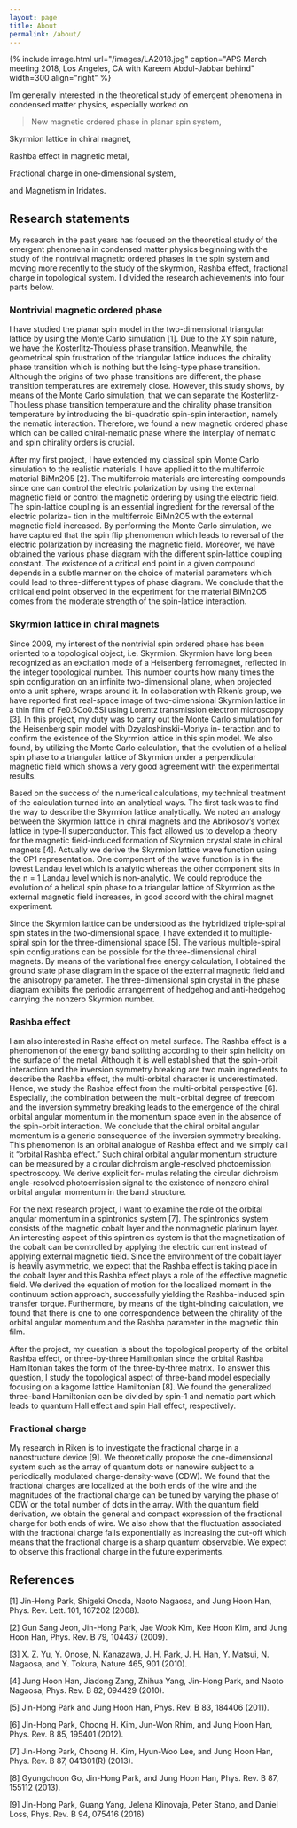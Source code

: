 ```yaml
---
layout: page
title: About
permalink: /about/
---
```


{% include image.html url="/images/LA2018.jpg" caption="APS March meeting 2018, Los Angeles, CA with Kareem Abdul-Jabbar behind" width=300 align="right" %}

	

I’m generally interested in the theoretical study of emergent phenomena in condensed matter physics, especially worked on

          

> New magnetic ordered phase in planar spin system,
> 
Skyrmion lattice in chiral magnet,
>
Rashba effect in magnetic metal,
>
Fractional charge in one-dimensional system,
>
and Magnetism in Iridates.

## Research statements
My research in the past years has focused on the theoretical study of the emergent phenomena in condensed matter physics beginning with the study of the nontrivial magnetic ordered phases in the spin system and moving more recently to the study of the skyrmion, Rashba effect, fractional charge in topological system. I divided the research achievements into four parts below.

### Nontrivial magnetic ordered phase

I have studied the planar spin model in the two-dimensional triangular lattice by using the Monte Carlo simulation [1]. Due to the XY spin nature, we have the Kosterlitz-Thouless phase transition. Meanwhile, the geometrical spin frustration of the triangular lattice induces the chirality phase transition which is nothing but the Ising-type phase transition. Although the origins of two phase transitions are different, the phase transition temperatures are extremely close. However, this study shows, by means of the Monte Carlo simulation, that we can separate the Kosterlitz-Thouless phase transition temperature and the chirality phase transition temperature by introducing the bi-quadratic spin-spin interaction, namely the nematic interaction. Therefore, we found a new magnetic ordered phase which can be called chiral-nematic phase where the interplay of nematic and spin chirality orders is crucial.

After my first project, I have extended my classical spin Monte Carlo simulation to the realistic materials. I have applied it to the multiferroic material BiMn2O5 [2]. The multiferroic materials are interesting compounds since one can control the electric polarization by using the external magnetic field or control the magnetic ordering by using the electric field. The spin-lattice coupling is an essential ingredient for the reversal of the electric polariza- tion in the multiferroic BiMn2O5 with the external magnetic field increased. By performing the Monte Carlo simulation, we have captured that the spin flip phenomenon which leads to reversal of the electric polarization by increasing the magnetic field. Moreover, we have obtained the various phase diagram with the different spin-lattice coupling constant. The existence of a critical end point in a given compound depends in a subtle manner on the choice of material parameters which could lead to three-different types of phase diagram. We conclude that the critical end point observed in the experiment for the material BiMn2O5 comes from the moderate strength of the spin-lattice interaction.

### Skyrmion lattice in chiral magnets

Since 2009, my interest of the nontrivial spin ordered phase has been oriented to a topological object, i.e. Skyrmion. Skyrmion have long been recognized as an excitation mode of a Heisenberg ferromagnet, reflected in the integer topological number. This number counts how many times the spin configuration on an infinite two-dimensional plane, when projected onto a unit sphere, wraps around it. In collaboration with Riken’s group, we have reported first real-space image of two-dimensional Skyrmion lattice in a thin film of Fe0.5Co0.5Si using Lorentz transmission electron microscopy [3]. In this project, my duty was to carry out the Monte Carlo simulation for the Heisenberg spin model with Dzyaloshinskii-Moriya in- teraction and to confirm the existence of the Skyrmion lattice in this spin model. We also found, by utilizing the Monte Carlo calculation, that the evolution of a helical spin phase to a triangular lattice of Skyrmion under a perpendicular magnetic field which shows a very good agreement with the experimental results.

Based on the success of the numerical calculations, my technical treatment of the calculation turned into an analytical ways. The first task was to find the way to describe the Skyrmion lattice analytically. We noted an analogy between the Skyrmion lattice in chiral magnets and the Abrikosov’s vortex lattice in type-II superconductor. This fact allowed us to develop a theory for the magnetic field-induced formation of Skyrmion crystal state in chiral magnets [4]. Actually we derive the Skyrmion lattice wave function using the CP1 representation. One component of the wave function is in the lowest Landau level which is analytic whereas the other component sits in the n = 1 Landau level which is non-analytic. We could reproduce the evolution of a helical spin phase to a triangular lattice of Skyrmion as the external magnetic field increases, in good accord with the chiral magnet experiment.

Since the Skyrmion lattice can be understood as the hybridized triple-spiral spin states in the two-dimensional space, I have extended it to multiple-spiral spin for the three-dimensional space [5]. The various multiple-spiral spin configurations can be possible for the three-dimensional chiral magnets. By means of the variational free energy calculation, I obtained the ground state phase diagram in the space of the external magnetic field and the anisotropy parameter. The three-dimensional spin crystal in the phase diagram exhibits the periodic arrangement of hedgehog and anti-hedgehog carrying the nonzero Skyrmion number.

### Rashba effect

I am also interested in Rasha effect on metal surface. The Rashba effect is a phenomenon of the energy band splitting according to their spin helicity on the surface of the metal. Although it is well established that the spin-orbit interaction and the inversion symmetry breaking are two main ingredients to describe the Rashba effect, the multi-orbital character is underestimated. Hence, we study the Rashba effect from the multi-orbital perspective [6]. Especially, the combination between the multi-orbital degree of freedom and the inversion symmetry breaking leads to the emergence of the chiral orbital angular momentum in the momentum space even in the absence of the spin-orbit interaction. We conclude that the chiral orbital angular momentum is a generic consequence of the inversion symmetry breaking. This phenomenon is an orbital analogue of Rashba effect and we simply call it “orbital Rashba effect.” Such chiral orbital angular momentum structure can be measured by a circular dichroism angle-resolved photoemission spectroscopy. We derive explicit for- mulas relating the circular dichroism angle-resolved photoemission signal to the existence of nonzero chiral orbital angular momentum in the band structure.

For the next research project, I want to examine the role of the orbital angular momentum in a spintronics system [7]. The spintronics system consists of the magnetic cobalt layer and the nonmagnetic platinum layer. An interesting aspect of this spintronics system is that the magnetization of the cobalt can be controlled by applying the electric current instead of applying external magnetic field. Since the environment of the cobalt layer is heavily asymmetric, we expect that the Rashba effect is taking place in the cobalt layer and this Rashba effect plays a role of the effective magnetic field. We derived the equation of motion for the localized moment in the continuum action approach, successfully yielding the Rashba-induced spin transfer torque. Furthermore, by means of the tight-binding calculation, we found that there is one to one correspondence between the chirality of the orbital angular momentum and the Rashba parameter in the magnetic thin film.

After the project, my question is about the topological property of the orbital Rashba effect, or three-by-three Hamiltonian since the orbital Rashba Hamiltonian takes the form of the three-by-three matrix. To answer this question, I study the topological aspect of three-band model especially focusing on a kagome lattice Hamiltonian [8]. We found the generalized three-band Hamiltonian can be divided by spin-1 and nematic part which leads to quantum Hall effect and spin Hall effect, respectively.

### Fractional charge

My research in Riken is to investigate the fractional charge in a nanostructure device [9]. We theoretically propose the one-dimensional system such as the array of quantum dots or nanowire subject to a periodically modulated charge-density-wave (CDW). We found that the fractional charges are localized at the both ends of the wire and the magnitudes of the fractional charge can be tuned by varying the phase of CDW or the total number of dots in the array. With the quantum field derivation, we obtain the general and compact expression of the fractional charge for both ends of wire. We also show that the fluctuation associated with the fractional charge falls exponentially as increasing the cut-off which means that the fractional charge is a sharp quantum observable. We expect to observe this fractional charge in the future experiments.


## References

[1] Jin-Hong Park, Shigeki Onoda, Naoto Nagaosa, and Jung Hoon Han, Phys. Rev. Lett. 101, 167202 (2008).

[2] Gun Sang Jeon, Jin-Hong Park, Jae Wook Kim, Kee Hoon Kim, and Jung Hoon Han, Phys. Rev. B 79, 104437 (2009).

[3] X. Z. Yu, Y. Onose, N. Kanazawa, J. H. Park, J. H. Han, Y. Matsui, N. Nagaosa, and Y. Tokura, Nature 465, 901 (2010).

[4] Jung Hoon Han, Jiadong Zang, Zhihua Yang, Jin-Hong Park, and Naoto Nagaosa, Phys. Rev. B 82, 094429 (2010).

[5] Jin-Hong Park and Jung Hoon Han, Phys. Rev. B 83, 184406 (2011).

[6] Jin-Hong Park, Choong H. Kim, Jun-Won Rhim, and Jung Hoon Han, Phys. Rev. B
85, 195401 (2012).

[7] Jin-Hong Park, Choong H. Kim, Hyun-Woo Lee, and Jung Hoon Han, Phys. Rev. B
87, 041301(R) (2013).

[8] Gyungchoon Go, Jin-Hong Park, and Jung Hoon Han, Phys. Rev. B 87, 155112 (2013).

[9] Jin-Hong Park, Guang Yang, Jelena Klinovaja, Peter Stano, and Daniel Loss, Phys. Rev. B 94, 075416 (2016)
